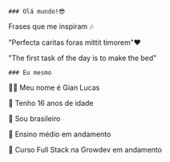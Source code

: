     ### Olá mundo!😎

Frases que me inspiram 🎶

"Perfecta caritas foras mittit timorem"❤️

"The first task of the day is to make the bed"
        
    ### Eu mesmo

🙋‍♂️ Meu nome é Gian Lucas

🙋 Tenho 16 anos de idade 

💚 Sou brasileiro   

📕 Ensino médio em andamento

🔵 Curso Full Stack na Growdev em andamento

